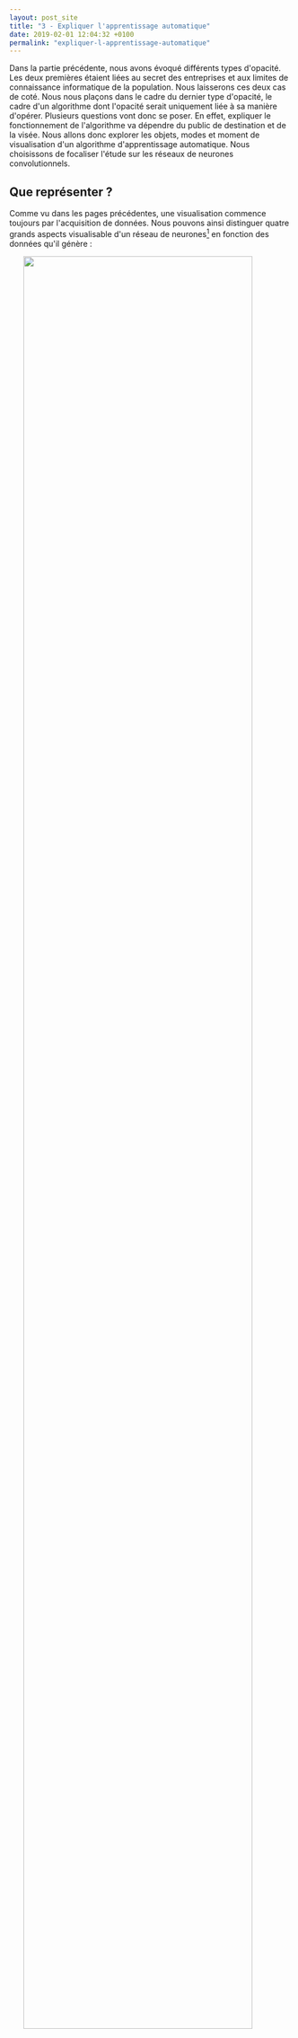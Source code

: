 ```yaml
---
layout: post_site
title: "3 - Expliquer l'apprentissage automatique"
date: 2019-02-01 12:04:32 +0100
permalink: "expliquer-l-apprentissage-automatique"
---
```


Dans la partie précédente, nous avons évoqué différents types d'opacité. Les deux premières étaient liées au secret des entreprises et aux limites de connaissance informatique de la population. Nous laisserons ces deux cas de coté. Nous nous plaçons dans le cadre du dernier type d'opacité, le cadre d'un algorithme dont l'opacité serait uniquement liée à sa manière d'opérer. Plusieurs questions vont donc se poser. En effet, expliquer le fonctionnement de l'algorithme va dépendre du public de destination et de la visée. Nous allons donc explorer les objets, modes et moment de visualisation d'un algorithme d'apprentissage automatique. Nous choisissons de focaliser l'étude sur les réseaux de neurones convolutionnels.

## Que représenter ?

Comme vu dans les pages précédentes, une visualisation commence toujours par l'acquisition de données. Nous pouvons ainsi distinguer quatre grands aspects visualisable d'un réseau de neurones[^1] en fonction des données qu'il génère :

<div>
<img src="{{site.baseurl}}/assets/img/cnn.png" style="display: block; margin-left: auto; margin-right: auto; width:90%">
<h5 style="text-align:center">Figure 1 : Schéma d'un réseau de neurones convolutionnels avec figuration des aspects visualisables</h5>
</div>

* <b>Architecture du modèle</b> : L'architecture du modèle peut tout d'abord être représentée. Celle-ci permet de représenter comment les données se propagent dans le modèle. Cette représentation peut inclure la représentation des liens au matériel ainsi qu'aux sauvegardes et logs effectués.

* <b>Paramètres appris</b> : Les paramètres appris lors de l'entrainement peuvent être représentés. Les poids des neurones peuvent être comparés de même que l'évolution des filtres de convolution.

* <b>Étapes du processus</b> : Au cours des passes avant et retour d'un réseau de neurones, certains évènements peuvent être visualisés. La valeur d'activation de chaque noeud du réseau peut permettre d'évaluer le "niveau d'utilisation" d'un neurone. Le processus de rétro-propagation peut être visualisé à chaque couche du réseau pour montrer comment l'erreur est distribuée sur les paramètres du réseau.

* <b>Les données aggrégées</b> : Enfin, des données aggrégées peuvent être obtenues, particulièrement lors de l'entrainement, comme les valeurs de perte ou la précision de prédiction des classes au fil des epochs. Ces données sont généralement représentées en fonction du temps afin d'évaluer l'avancement de l'entraînement. Ces données sont particulièrement intéressantes car elles permettent de comparer des modèles très différents.

## Quand ?

Dans le cadre d'un algorithme d'apprentissage automatique, se pose la question du moment de la représentation, pendant ou après l'entrainement. Ainsi, dans le cas d'un réseau de neurones[^1] :

* <b>Pendant l'entraînement</b> : Visualiser un modèle pendant l'entrainement permet d'observer l'évolution de sa performance et potentiellement détecter des problèmes comme l'overfitting. Ces visualisations peuvent ainsi permettre de gagner du temps en arrêtant des entrainements qui ne mèneraient à rien.

* <b>Après l'entraînement</b> : Visualiser les sorties du système, les features apprises ou l'état final des poids. Cela permet en particulier de comparer différents modèles sur lesquels les hyperparamètres ont varié.

## Comment ?

# Node-link diagrams

Une première idée de représentation des réseaux de neurones est la visualisation par noeuds et liens. Cela permet de montrer comment sont reliés les neurones et la manière dont ils s'influencent. Les visualisations les plus simples sont statiques et utilisent la couleur et l'épaisseur des liens pour encoder des valeur d'activation et l'influence de certains neurones.

Dans la représentation ci-dessous, un réseau de neurones simple, avec une couche cachée est visualisée. Il est destiné à repérer l'appartenance d'un pixel au cerveau sur une IRM.

<div>
<img src="{{site.baseurl}}/assets/img/nn_irm.png" style="display: block; margin-left: auto; margin-right: auto; width:70%">
<h5 style="text-align:center">Figure 2 : Visualisation des valeurs des neurones d'entrée et de sortie pour une classification du cerveau sur une IRM. p correspond aux position (x,y,z), n à des informations sur les pixels environnants, g et s sont des paramètres d'IRM.[^2]</h5>
</div>

Il est remarquable que les entrées n'aient pas la même influence sur le résultat final en fonction de la position du pixel analysé. En effet, le système n'utilise que les informations de position pour prédire le résultat d'un pixel situé au niveau de la machoire. Au contraire, un pixel dans le cerveau utilisera presque toutes les informations disponibles pour valider le résultat.

<b>Cependant, la visualisation, par sa staticité, devient difficile à exploiter pour un réseau de neurones plus complexe.</b> D'autres visualisation s'intéressent au contraire à rendre explorable le réseau afin de laisser l'utilisateur adapter la densité visuelle d'information présentée.

L'outil <b>TensorBoard</b>, permet de représenter un réseau implémenté en TensorFlow. La représentation est toujours faite de noeuds et de liens, mais elle permet d'explorer le réseau et d'agrandir le niveau de détails sur certains noeuds.

<div>
<img src="{{site.baseurl}}/assets/img/tensorboard.gif" style="display: block; margin-left: auto; margin-right: auto; width:90%">
<h5 style="text-align:center">Figure 3 : Démonstration des possibilités d'exploration au sein d'un node-link diagram sur l'outil TensorBoard.[^3]</h5>
</div>

# Nuages de points

Les données d'entrée d'un réseau de neurones sont très variables et sont généralement représentées par des objets à grande dimension. Ces grandes dimensions sont un réel défi pour la visualisation de données. En effet, comment comparer le traitement d'un modèle sur des entrées différentes en plaçant sur un même graphique les entrées et les résultats. Face à ce problème de dimension, un solution courante existe, <b>la projection</b>. Nous représentons dans le schéma suivant l'utilisation d'une projection pour comparer la bonne classification d'image de 32x32 = 1024 pixels.

<div>
<img src="{{site.baseurl}}/assets/img/reduction.png" style="display: block; margin-left: auto; margin-right: auto; width:75%">
<h5 style="text-align:center">Figure 4 : Schématisation d'une réduction de dimension</h5>
</div>

Chaque image est représentée par un vecteur de 1024 pixels. Il serait possible d'effectuer 1024 représentation des pixels entre les images d'entrée. Cela ne permettrait pas de donner une idée de la qualité du modèle. Une projection des 1024 dimensions en 2D ou 3D est donc effectuée permettant de placer chaque image d'entrée dans un nuage de point (scatter plot). À noter que les axes après projection n'ont pas toujours une signification particulière. Les sorties correspondant à des classes sont elles encodées simplement par des couleurs.

Le choix de projection est à la discretion de l'équipe développant le modèle. Néanmoins, certaines projections seront mieux adaptées en fonction de des distributions des données d'entrée.[^4] Ci-dessous quelques exemples de représentations après projection pour la prédiction de nombres écrits à la main provenant de la base MNIST.

<div>
<img src="{{site.baseurl}}/assets/img/t_sne.png" style="align:left; width:32%">
<img src="{{site.baseurl}}/assets/img/isomap.png" style="align:left; width:32%">
<img src="{{site.baseurl}}/assets/img/lle.png" style="align:left; width:32%">
<h5 style="text-align:center">Figure 5 : Représentation des projections (t-SNE, Isomap, LLE) des entrées de MNIST et de leur résultat[^4]</h5>
</div>

À noter que les sorties représentées peuvent être autres que les valeurs de classification finales. Des valeurs d'activation, internes au réseau, peuvent ainsi être représentées.

# Lignes et surfaces

La phase d'entrainement des algorithme d'apprentissage automatique est la plus longue et consommatrice d'énergie. Ainsi, en vue d'optimiser leurs recherches, les développeurs de modèles essaient de suivre en temps réel la performance du modèle. Des visualisations simples en courbes (line charts) ou en surface se sont imposées. Ces représentations aident plus particulièrement à comprendre le fonctionnement de la rétro-propagation.

<div>
<img src="{{site.baseurl}}/assets/img/loss.png" style="display: block; margin-left: auto; margin-right: auto; width:80%">
<h5 style="text-align:center">Figure 6 : Représentation d'évolutions caractéristiques de fonctions de perte et un exemple réel.[^5]</h5>
</div>

<div>
<img src="{{site.baseurl}}/assets/img/optimizers.gif" style="display: block; margin-left: auto; margin-right: auto; width:60%">
<h5 style="text-align:center">Figure 7 : Représentation en surface d'algorithmes d'optimisation[^5]</h5>
</div>

Cela peut même aller jusqu'à la représentation en 3D.

<div>
<img src="{{site.baseurl}}/assets/img/surface_loss_interaction.gif" style="display: block; margin-left: auto; margin-right: auto; width:90%">
<h5 style="text-align:center">Figure 8 : Représentation en surface de la perte associée à des modèles différents [^6]</h5>
</div>

Ces représentations ont de nombreux avantages.
* Elles reposent sur des données agrégées facile à générer
* Elles sont générallement simples à lire
* Elles permettent de comparer des modèles similaires se différenciant par leurs hyperparamètres ou des même des modèles très différents.

# Visualiser l'apprentissage du modèle

Une fois un modèle entrainé et donnant des résultats satisfaisants, il est logique de se demander ce qu'il sait. En effet, il est en mesure de classer correctement des entrées cependant des questions se posent sur les aspects des entrées qui lui sont vraiment utiles et la "compréhension" qu'il a des classes. Deux types de visualisations particulières existent pour cela dans le cas d'images en entrée.

* <b>Attribution</b> : Ce type de visualisation permet, pour une image d'entrée, de générer une image d'entrée modifiée en faisant dire au modèle les zones qui lui ont permis de faire sa classification. Ces images générées sont souvent appelées "saliency maps" ou carte des saillances.

<div>
<img src="{{site.baseurl}}/assets/img/saliency_maps.png" style="display: block; margin-left: auto; margin-right: auto; width:90%">
<h5 style="text-align:center">Figure 9 : Exemples de saliency maps[^7]</h5>
</div>

* <b>Visualisation de classe</b> : Ce type de visualisation permet de générer une image artificielle représentant une classe. Ainsi, il devient possible de voir ce que le modèle considère comme une classe donnée. Il est particulièrement intéressant de comparer sa représentation d'une classe à une autre.

<div>
<img src="{{site.baseurl}}/assets/img/class_visualization.png" style="display: block; margin-left: auto; margin-right: auto; width:90%">
<h5 style="text-align:center">Figure 10 : Exemples de visualisations de classes[^7]</h5>
</div>

# Représentations mixtes intéractives

Pour terminer, de nombreuses représentations mixtes intéractives existent autour des réseaux de neurones. Ces dernières ont soit une visée ludique, soit une visée de tableau de bord. Les outils suivants sont particulièrement remarquables.

<b>TensorSpace.js</b> et le projet d'Adam Harley permettent l'exploration en 3D de réseaux de neurones convolutionnels.

<div>
<img src="{{site.baseurl}}/assets/img/tensorspace.gif" style="display: block; margin-left: auto; margin-right: auto; width:90%">
<h5 style="text-align:center">Figure 11 : Exemple d'exploration de LeNet permise par TensorSpace.js[^8]</h5>
</div>

<b>ConvNetJS</b> donne un tableau de bord de l'entrainement de réseaux de neurones dans des cas classiques comme MNIST ou CIFAR-10. Ce dernier exemple agrège différentes visualisations évoquées plus haut.

<div>
<img src="{{site.baseurl}}/assets/img/convnet_tableau.png" style="align:left; width:90%">
<img src="{{site.baseurl}}/assets/img/convnet_layer.png" style="align:left; width:90%">
<img src="{{site.baseurl}}/assets/img/convnet_prediction.png" style="align:left; width:90%">
<h5 style="text-align:center">Figure 12 : Exemples de représentations figurants dans l'outil ConvNet [^9]</h5>
</div>

## Bilan

Voici sous forme d'un tableau le résumé des représentations évoquées plus haut :

<div>
<img src="{{site.baseurl}}/assets/img/tableau_bilan.png" style="display: block; margin-left: auto; margin-right: auto; width:90%">
<h5 style="text-align:center">Figure 11 : Tableau bilan des solutions évoquées</h5>
</div>

<a href="{{site.baseurl}}{% post_url 2019-01-30-conclusion %}">Conclusion</a>

## Références

[^1]: Fred Hohman, Minsuk Kahng, Robert Pienta, Duen Horng Chau, [Visual Analytics in Deep Learning:An Interrogative Survey for the Next Frontiers](https://arxiv.org/pdf/1801.06889.pdf), 2018
[^2]: Fan-Yin Tzeng, Kwan-Liu Ma, [Opening the Black Box — Data Driven Visualization of Neural Networks](https://ieeexplore.ieee.org/document/1532820)
[^3]: Vidéo, [Hands-on TensorBoard](https://www.youtube.com/watch?v=eBbEDRsCmv4)
[^4]: Laurens van der Maaten, Geoffrey Hinton [VisualizingDatausingt-SNE](http://jmlr.org/papers/volume9/vandermaaten08a/vandermaaten08a.pdf), 2008
[^5]: Cours Stanford CS, [CS231n Convolutional Neural Networks for Visual Recognition](http://cs231n.github.io/neural-networks-3/#vis)
[^6]: [Loss Visualization](http://www.telesens.co/loss-landscape-viz/viewer.html)
[^7]: Karen Simonyan, Andrea Vedaldi, Andrew Zisserman, [Deep Inside Convolutional Networks: VisualisingImage Classification Models and Saliency Maps](https://arxiv.org/abs/1312.6034), 2014
[^8]: TensorSpace.js, [LeNet](https://tensorspace.org/html/playground/lenet.html)
[^9]: Andrej Karpathy, [ConvNetJS](https://cs.stanford.edu/people/karpathy/convnetjs/)
